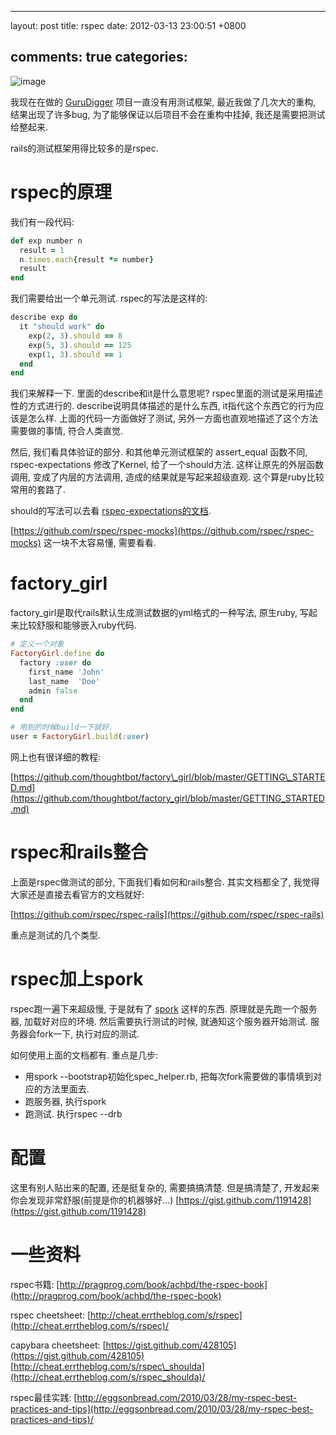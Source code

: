 
---
layout: post
title: rspec
date: 2012-03-13 23:00:51 +0800

comments: true
categories: 
---

![image](https://www.rapleaf.com/images/developers/open_source/rspec.gif)

我现在在做的 [GuruDigger](http://gurudigger.com) 项目一直没有用测试框架,
最近我做了几次大的重构, 结果出现了许多bug,
为了能够保证以后项目不会在重构中挂掉, 我还是需要把测试给整起来.

rails的测试框架用得比较多的是rspec.

rspec的原理
===========

我们有一段代码:

```ruby
def exp number n
  result = 1
  n.times.each{result *= number}
  result 
end
```

我们需要给出一个单元测试. rspec的写法是这样的:

```ruby
describe exp do
  it "should work" do
    exp(2, 3).should == 8
    exp(5, 3).should == 125
    exp(1, 3).should == 1
  end
end
```

我们来解释一下. 里面的describe和it是什么意思呢?
rspec里面的测试是采用描述性的方式进行的.
describe说明具体描述的是什么东西, it指代这个东西它的行为应该是怎么样.
上面的代码一方面做好了测试,
另外一方面也直观地描述了这个方法需要做的事情, 符合人类直觉.

然后, 我们看具体验证的部分. 和其他单元测试框架的 assert\_equal 函数不同,
rspec-expectations 修改了Kernel, 给了一个should方法.
这样让原先的外层函数调用, 变成了内层的方法调用,
造成的结果就是写起来超级直观. 这个算是ruby比较常用的套路了.

should的写法可以去看
[rspec-expectations的文档](https://github.com/rspec/rspec-expectations).

[https://github.com/rspec/rspec-mocks](https://github.com/rspec/rspec-mocks)
这一块不太容易懂, 需要看看.

factory\_girl
=============

factory\_girl是取代rails默认生成测试数据的yml格式的一种写法, 原生ruby,
写起来比较舒服和能够嵌入ruby代码.

```ruby
# 定义一个对象
FactoryGirl.define do
  factory :user do
    first_name 'John'
    last_name  'Doe'
    admin false
  end
end

# 用到的时候build一下就好.
user = FactoryGirl.build(:user)
```

网上也有很详细的教程:

[https://github.com/thoughtbot/factory\_girl/blob/master/GETTING\_STARTED.md](https://github.com/thoughtbot/factory_girl/blob/master/GETTING_STARTED.md)

rspec和rails整合
================

上面是rspec做测试的部分, 下面我们看如何和rails整合. 其实文档都全了,
我觉得大家还是直接去看官方的文档就好:

[https://github.com/rspec/rspec-rails](https://github.com/rspec/rspec-rails)

重点是测试的几个类型.

rspec加上spork
==============

rspec跑一遍下来超级慢, 于是就有了 [spork](http://spork.rubyforge.org/)
这样的东西. 原理就是先跑一个服务器, 加载好对应的环境.
然后需要执行测试的时候, 就通知这个服务器开始测试. 服务器会fork一下,
执行对应的测试.

如何使用上面的文档都有. 重点是几步:

-   用spork --bootstrap初始化spec\_helper.rb,
    把每次fork需要做的事情填到对应的方法里面去.
-   跑服务器, 执行spork
-   跑测试. 执行rspec --drb

配置
====

这里有别人贴出来的配置, 还是挺复杂的, 需要搞搞清楚. 但是搞清楚了,
开发起来你会发现非常舒服(前提是你的机器够好...)
[https://gist.github.com/1191428](https://gist.github.com/1191428)

一些资料
========

rspec书籍:
[http://pragprog.com/book/achbd/the-rspec-book](http://pragprog.com/book/achbd/the-rspec-book)

rspec cheetsheet:
[http://cheat.errtheblog.com/s/rspec](http://cheat.errtheblog.com/s/rspec)/

capybara cheetsheet:
[https://gist.github.com/428105](https://gist.github.com/428105)
[http://cheat.errtheblog.com/s/rspec\_shoulda](http://cheat.errtheblog.com/s/rspec_shoulda)/

rspec最佳实践:
[http://eggsonbread.com/2010/03/28/my-rspec-best-practices-and-tips](http://eggsonbread.com/2010/03/28/my-rspec-best-practices-and-tips)/